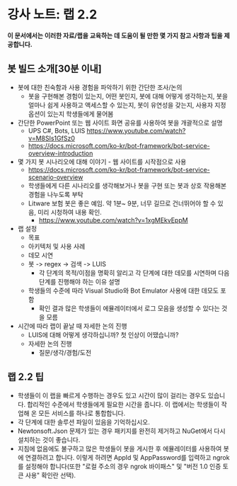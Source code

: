 ﻿# 강사 노트: 랩 2.2

**이 문서에서는 이러한 자료/랩을 교육하는 데 도움이 될 만한 몇 가지 참고 사항과 팁을 제공합니다.**

## 봇 빌드 소개[30분 이내]  

*	봇에 대한 친숙함과 사용 경험을 파악하기 위한 간단한 조사/논의
    *	봇을 구현해본 경험이 있는지, 어떤 봇인지, 봇에 대해 어떻게 생각하는지, 봇을 얼마나 쉽게 사용하고 액세스할 수 있는지, 봇이 유연성을 갖는지, 사용자 지정 옵션이 있는지 학생들에게 물어봄
*	간단한 PowerPoint 또는 웹 사이트 화면 공유를 사용하여 봇을 개괄적으로 설명
    *	UPS C#, Bots, LUIS https://www.youtube.com/watch?v=M8SIs1GfSz0 
    * https://docs.microsoft.com/ko-kr/bot-framework/bot-service-overview-introduction 
*	몇 가지 봇 시나리오에 대해 이야기 - 웹 사이트를 시작점으로 사용
    *	https://docs.microsoft.com/ko-kr/bot-framework/bot-service-scenario-overview
    *	학생들에게 다른 시나리오를 생각해보거나 봇을 구현 또는 봇과 상호 작용해본 경험을 나누도록 부탁
    *	Litware 보험 봇은 좋은 예임. 약 1분~ 9분, 너무 길므로 건너뛰어야 할 수 있음, 미리 시청하여 내용 확인.
        *	https://www.youtube.com/watch?v=1xgMEkvEppM
*	랩 설정 
    *	목표
    *	아키텍처 및 사용 사례
    *	데모 시연
    *	봇 -> regex -> 검색 -> LUIS
        *	각 단계의 목적/이점을 명확히 알리고 각 단계에 대한 데모를 시연하며 다음 단계를 진행해야 하는 이유 설명
    *	학생들의 수준에 따라 Visual Studio와 Bot Emulator 사용에 대한 데모도 포함
        * 확인 결과 많은 학생들이 에뮬레이터에서 로그 모음을 생성할 수 있다는 것을 모름
*	시간에 따라 랩이 끝날 때 자세한 논의 진행
    *	LUIS에 대해 어떻게 생각하십니까? 첫 인상이 어땠습니까?
    *	자세한 논의 진행
        *	질문/생각/경험/도전


## 랩 2.2 팁
* 학생들이 이 랩을 빠르게 수행하는 경우도 있고 시간이 많이 걸리는 경우도 있습니다. 합리적인 수준에서 학생들에게 필요한 시간을 줍니다. 이 랩에서는 학생들이 작업해 온 모든 서비스를 하나로 통합합니다.
* 각 단계에 대한 솔루션 파일이 있음을 기억하십시오.
* Newtonsoft.Json 문제가 있는 경우 패키지를 완전히 제거하고 NuGet에서 다시 설치하는 것이 좋습니다.
* 지침에 없음에도 불구하고 많은 학생들이 봇을 게시한 후 에뮬레이터를 사용하여 봇에 연결하려고 합니다. 이렇게 하려면 AppId 및 AppPassword를 입력하고 ngrok를 설정해야 합니다(또한 "로컬 주소의 경우 ngrok 바이패스" 및 "버전 1.0 인증 토큰 사용" 확인란 선택).




